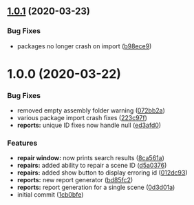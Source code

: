 ## [1.0.1](https://github.com/ashblue/fluid-unique-id/compare/v1.0.0...v1.0.1) (2020-03-23)


### Bug Fixes

* packages no longer crash on import ([b98ece9](https://github.com/ashblue/fluid-unique-id/commit/b98ece987594ad8f88164bffcaa4c1f0dd8cb4e0))

# 1.0.0 (2020-03-22)


### Bug Fixes

* removed empty assembly folder warning ([072bb2a](https://github.com/ashblue/fluid-unique-id/commit/072bb2a29757a5a2e6b4b09f9a55ae2561471160))
* various package import crash fixes ([223c97f](https://github.com/ashblue/fluid-unique-id/commit/223c97f33035f073fdb1327abe91f0637b1ea3a2))
* **reports:** unique ID fixes now handle null ([ed3afd0](https://github.com/ashblue/fluid-unique-id/commit/ed3afd0a5140132b902517be2b312c6759005b70))


### Features

* **repair window:** now prints search results ([8ca561a](https://github.com/ashblue/fluid-unique-id/commit/8ca561a51cf8315892c3aeedd88dffaeb50139fd))
* **repairs:** added ability to repair a scene ID ([d5a0376](https://github.com/ashblue/fluid-unique-id/commit/d5a0376acef09ee20763a8b0ff8a24078ec99427))
* **repairs:** added show button to display erroring id ([012dc93](https://github.com/ashblue/fluid-unique-id/commit/012dc93620bc1170049694a5c1e8c1bfa9989cca))
* **reports:** new report generator ([bd85fc2](https://github.com/ashblue/fluid-unique-id/commit/bd85fc2a57c4e32492426987031fdfc6c8d98268))
* **reports:** report generation for a single scene ([0d3d01a](https://github.com/ashblue/fluid-unique-id/commit/0d3d01a84f4ae114c8dbdf3d1ad59791b5a66f44))
* initial commit ([1cb0bfe](https://github.com/ashblue/fluid-unique-id/commit/1cb0bfecae7175e8e7717a7b3bd04ad7639d4c9a))
